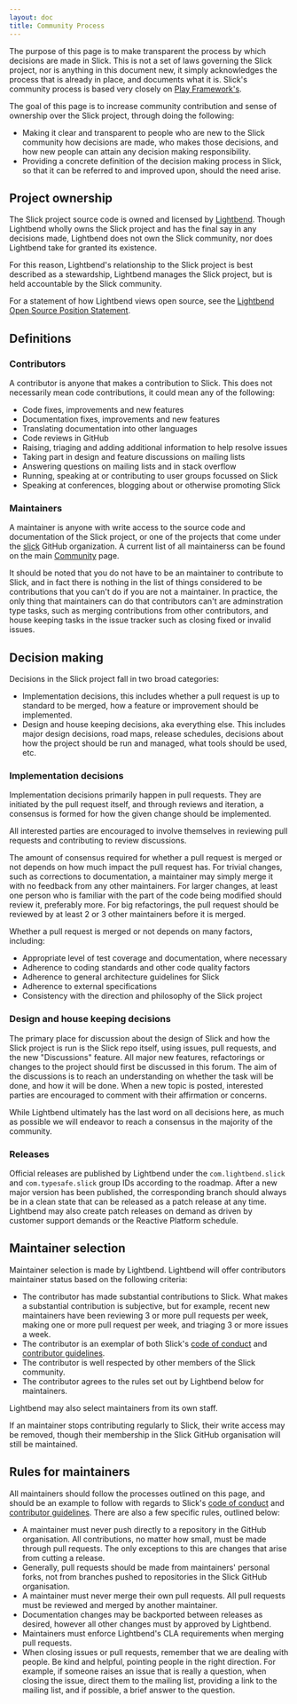 ```yaml
---
layout: doc
title: Community Process
---
```


The purpose of this page is to make transparent the process by which decisions are made in Slick.  This is not a set of laws governing the Slick project, nor is anything in this document new, it simply acknowledges the process that is already in place, and documents what it is. Slick's community process is based very closely on [Play Framework's](https://playframework.com/community-process).

The goal of this page is to increase community contribution and sense of ownership over the Slick project, through doing the following:

* Making it clear and transparent to people who are new to the Slick community how decisions are made, who makes those decisions, and how new people can attain any decision making responsibility.
* Providing a concrete definition of the decision making process in Slick, so that it can be referred to and improved upon, should the need arise.

## Project ownership

The Slick project source code is owned and licensed by [Lightbend](https://www.lightbend.com).  Though Lightbend wholly owns the Slick project and has the final say in any decisions made, Lightbend does not own the Slick community, nor does Lightbend take for granted its existence.

For this reason, Lightbend's relationship to the Slick project is best described as a stewardship, Lightbend manages the Slick project, but is held accountable by the Slick community.

For a statement of how Lightbend views open source, see the [Lightbend Open Source Position Statement](https://lightbend.com/open-source-position-statement).

## Definitions

### Contributors

A contributor is anyone that makes a contribution to Slick.  This does not necessarily mean code contributions, it could mean any of the following:

* Code fixes, improvements and new features
* Documentation fixes, improvements and new features
* Translating documentation into other languages
* Code reviews in GitHub
* Raising, triaging and adding additional information to help resolve issues
* Taking part in design and feature discussions on mailing lists
* Answering questions on mailing lists and in stack overflow
* Running, speaking at or contributing to user groups focussed on Slick
* Speaking at conferences, blogging about or otherwise promoting Slick

### Maintainers

A maintainer is anyone with write access to the source code and documentation of the Slick project, or one of the projects that come under the [slick](https://github.com/slick) GitHub organization.  A current list of all maintainerss can be found on the main [Community](/community/) page.

It should be noted that you do not have to be an maintainer to contribute to Slick, and in fact there is nothing in the list of things considered to be contributions that you can't do if you are not a maintainer.  In practice, the only thing that maintainers can do that contributors can't are adminstration type tasks, such as merging contributions from other contributors, and house keeping tasks in the issue tracker such as closing fixed or invalid issues.

## Decision making

Decisions in the Slick project fall in two broad categories:

* Implementation decisions, this includes whether a pull request is up to standard to be merged, how a feature or improvement should be implemented.
* Design and house keeping decisions, aka everything else.  This includes major design decisions, road maps, release schedules, decisions about how the project should be run and managed, what tools should be used, etc.

### Implementation decisions

Implementation decisions primarily happen in pull requests.  They are initiated by the pull request itself, and through reviews and iteration, a consensus is formed for how the given change should be implemented.

All interested parties are encouraged to involve themselves in reviewing pull requests and contributing to review discussions.

The amount of consensus required for whether a pull request is merged or not depends on how much impact the pull request has.  For trivial changes, such as corrections to documentation, a maintainer may simply merge it with no feedback from any other maintainers.  For larger changes, at least one person who is familiar with the part of the code being modified should review it, preferably more.  For big refactorings, the pull request should be reviewed by at least 2 or 3 other maintainers before it is merged.

Whether a pull request is merged or not depends on many factors, including:

* Appropriate level of test coverage and documentation, where necessary
* Adherence to coding standards and other code quality factors
* Adherence to general architecture guidelines for Slick
* Adherence to external specifications
* Consistency with the direction and philosophy of the Slick project

### Design and house keeping decisions

The primary place for discussion about the design of Slick and how the Slick project is run is the Slick repo itself, using issues, pull requests, and the new "Discussions" feature.  All major new features, refactorings or changes to the project should first be discussed in this forum.  The aim of the discussions is to reach an understanding on whether the task will be done, and how it will be done.  When a new topic is posted, interested parties are encouraged to comment with their affirmation or concerns.

While Lightbend ultimately has the last word on all decisions here, as much as possible we will endeavor to reach a consensus in the majority of the community.

### Releases

Official releases are published by Lightbend under the `com.lightbend.slick` and `com.typesafe.slick` group IDs according to the roadmap.  After a new major version has been published, the corresponding branch should always be in a clean state that can be released as a patch release at any time.  Lightbend may also create patch releases on demand as driven by customer support demands or the Reactive Platform schedule.

## Maintainer selection

Maintainer selection is made by Lightbend.  Lightbend will offer contributors maintainer status based on the following criteria:

* The contributor has made substantial contributions to Slick.  What makes a substantial contribution is subjective, but for example, recent new maintainers have been reviewing 3 or more pull requests per week, making one or more pull request per week, and triaging 3 or more issues a week.
* The contributor is an exemplar of both Slick's [code of conduct](https://www.lightbend.com/conduct) and [contributor guidelines](https://github.com/slick/slick/blob/master/CONTRIBUTING.md).
* The contributor is well respected by other members of the Slick community.
* The contributor agrees to the rules set out by Lightbend below for maintainers.

Lightbend may also select maintainers from its own staff.

If an maintainer stops contributing regularly to Slick, their write access may be removed, though their membership in the Slick GitHub organisation will still be maintained.

## Rules for maintainers

All maintainers should follow the processes outlined on this page, and should be an example to follow with regards to Slick's [code of conduct](https://www.lightbend.com/conduct) and [contributor guidelines](https://github.com/slick/slick/blob/master/CONTRIBUTING.md).  There are also a few specific rules, outlined below:

* A maintainer must never push directly to a repository in the GitHub organisation.  All contributions, no matter how small, must be made through pull requests.  The only exceptions to this are changes that arise from cutting a release.
* Generally, pull requests should be made from maintainers' personal forks, not from branches pushed to repositories in the Slick GitHub organisation.
* A maintainer must never merge their own pull requests.  All pull requests must be reviewed and merged by another maintainer.
* Documentation changes may be backported between releases as desired, however all other changes must by approved by Lightbend.
* Maintainers must enforce Lightbend's CLA requirements when merging pull requests.
* When closing issues or pull requests, remember that we are dealing with people.  Be kind and helpful, pointing people in the right direction.  For example, if someone raises an issue that is really a question, when closing the issue, direct them to the mailing list, providing a link to the mailing list, and if possible, a brief answer to the question.
